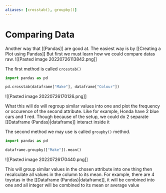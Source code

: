 ```yaml
---
aliases: [crosstab(), groupby()]
---
```


# Comparing Data
Another way that [[Pandas]] are good at. The easiest way is by [[Creating a Plot using Pandas]]
But first we must learn how we could compare datas raw.
![[Pasted image 20220726113842.png]]

The first method is called `crosstab()`
```python
import pandas as pd

pd.crosstab(dataframe["Make"], dataframe["Colour"])
```

![[Pasted image 20220726170126.png]]

What this will do will regroup similar values into one and plot the frequency or occurence of the second attribute. Like for example, Honda have 2 blue cars and 1 red. Though because of the setup, we could do 2 separate [[Dataframe (Pandas)|dataframe]] interact inside it

The second method we may use is called `groupby()` method.
```python
import pandas as pd

dataframe.groupby(["Make"]).mean()
```
![[Pasted image 20220726170440.png]]

This will group similar values in the chosen attribute into one thing then recalculate all values in the column to its mean. For example, there are 4 toyotas in the [[Dataframe (Pandas)|dataframe]], it will be combined into one and all integer will be combined to its mean or average value

